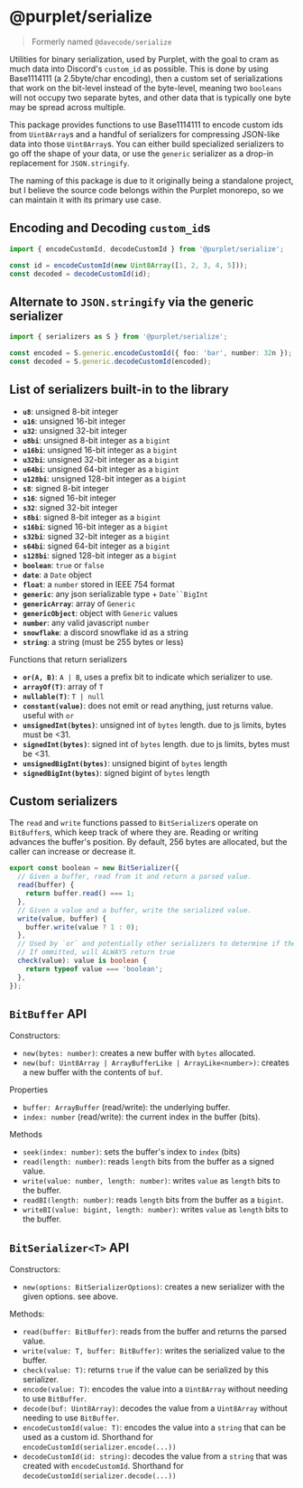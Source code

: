 # @purplet/serialize

> Formerly named `@davecode/serialize`

Utilities for binary serialization, used by Purplet, with the goal to cram as much data into Discord's `custom_id` as possible. This is done by using Base1114111 (a 2.5byte/char encoding), then a custom set of serializations that work on the bit-level instead of the byte-level, meaning two `booleans` will not occupy two separate bytes, and other data that is typically one byte may be spread across multiple.

This package provides functions to use Base1114111 to encode custom ids from `Uint8Array`s and a handful of serializers for compressing JSON-like data into those `Uint8Array`s. You can either build specialized serializers to go off the shape of your data, or use the `generic` serializer as a drop-in replacement for `JSON.stringify`.

The naming of this package is due to it originally being a standalone project, but I believe the source code belongs within the Purplet monorepo, so we can maintain it with its primary use case.

## Encoding and Decoding `custom_id`s

```ts
import { encodeCustomId, decodeCustomId } from '@purplet/serialize';

const id = encodeCustomId(new Uint8Array([1, 2, 3, 4, 5]));
const decoded = decodeCustomId(id);
```

## Alternate to `JSON.stringify` via the generic serializer

```ts
import { serializers as S } from '@purplet/serialize';

const encoded = S.generic.encodeCustomId({ foo: 'bar', number: 32n }); // works with Dates, BigInts, and other types
const decoded = S.generic.decodeCustomId(encoded);
```

## List of serializers built-in to the library

- **`u8`**: unsigned 8-bit integer
- **`u16`**: unsigned 16-bit integer
- **`u32`**: unsigned 32-bit integer
- **`u8bi`**: unsigned 8-bit integer as a `bigint`
- **`u16bi`**: unsigned 16-bit integer as a `bigint`
- **`u32bi`**: unsigned 32-bit integer as a `bigint`
- **`u64bi`**: unsigned 64-bit integer as a `bigint`
- **`u128bi`**: unsigned 128-bit integer as a `bigint`
- **`s8`**: signed 8-bit integer
- **`s16`**: signed 16-bit integer
- **`s32`**: signed 32-bit integer
- **`s8bi`**: signed 8-bit integer as a `bigint`
- **`s16bi`**: signed 16-bit integer as a `bigint`
- **`s32bi`**: signed 32-bit integer as a `bigint`
- **`s64bi`**: signed 64-bit integer as a `bigint`
- **`s128bi`**: signed 128-bit integer as a `bigint`
- **`boolean`**: `true` or `false`
- **`date`**: a `Date` object
- **`float`**: a `number` stored in IEEE 754 format
- **`generic`**: any json serializable type + ` Date``BigInt `
- **`genericArray`**: array of `Generic`
- **`genericObject`**: object with `Generic` values
- **`number`**: any valid javascript `number`
- **`snowflake`**: a discord snowflake id as a string
- **`string`**: a string (must be 255 bytes or less)

Functions that return serializers

- **`or(A, B)`**: `A | B`, uses a prefix bit to indicate which serializer to use.
- **`arrayOf(T)`**: array of `T`
- **`nullable(T)`**: `T | null`
- **`constant(value)`**: does not emit or read anything, just returns value. useful with `or`
- **`unsignedInt(bytes)`**: unsigned int of `bytes` length. due to js limits, bytes must be <31.
- **`signedInt(bytes)`**: signed int of `bytes` length. due to js limits, bytes must be <31.
- **`unsignedBigInt(bytes)`**: unsigned bigint of `bytes` length
- **`signedBigInt(bytes)`**: signed bigint of `bytes` length

## Custom serializers

The `read` and `write` functions passed to `BitSerializer`s operate on `BitBuffer`s, which keep track of where they are. Reading or writing advances the buffer's position. By default, 256 bytes are allocated, but the caller can increase or decrease it.

```ts
export const boolean = new BitSerializer({
  // Given a buffer, read from it and return a parsed value.
  read(buffer) {
    return buffer.read() === 1;
  },
  // Given a value and a buffer, write the serialized value.
  write(value, buffer) {
    buffer.write(value ? 1 : 0);
  },
  // Used by `or` and potentially other serializers to determine if the data matches this.
  // If ommitted, will ALWAYS return true
  check(value): value is boolean {
    return typeof value === 'boolean';
  },
});
```

## `BitBuffer` API

Constructors:

- `new(bytes: number)`: creates a new buffer with `bytes` allocated.
- `new(buf: Uint8Array | ArrayBufferLike | ArrayLike<number>)`: creates a new buffer with the contents of `buf`.

Properties

- `buffer: ArrayBuffer` (read/write): the underlying buffer.
- `index: number` (read/write): the current index in the buffer (bits).

Methods

- `seek(index: number)`: sets the buffer's index to `index` (bits)
- `read(length: number)`: reads `length` bits from the buffer as a signed value.
- `write(value: number, length: number)`: writes `value` as `length` bits to the buffer.
- `readBI(length: number)`: reads `length` bits from the buffer as a `bigint`.
- `writeBI(value: bigint, length: number)`: writes `value` as `length` bits to the buffer.

## `BitSerializer<T>` API

Constructors:

- `new(options: BitSerializerOptions)`: creates a new serializer with the given options. see above.

Methods:

- `read(buffer: BitBuffer)`: reads from the buffer and returns the parsed value.
- `write(value: T, buffer: BitBuffer)`: writes the serialized value to the buffer.
- `check(value: T)`: returns `true` if the value can be serialized by this serializer.
- `encode(value: T)`: encodes the value into a `Uint8Array` without needing to use `BitBuffer`.
- `decode(buf: Uint8Array)`: decodes the value from a `Uint8Array` without needing to use `BitBuffer`.
- `encodeCustomId(value: T)`: encodes the value into a `string` that can be used as a custom id. Shorthand for `encodeCustomId(serializer.encode(...))`
- `decodeCustomId(id: string)`: decodes the value from a `string` that was created with `encodeCustomId`. Shorthand for `decodeCustomId(serializer.decode(...))`

